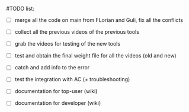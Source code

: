 #TODO list:
- [ ] merge all the code on main from FLorian and Guli, fix all the conflicts

- [ ] collect all the previous videos of the previous tools
- [ ] grab the videos for testing of the new tools

- [ ] test and obtain the final weight file for all the videos (old and new)

- [ ] catch and add info to the error 

- [ ] test the integration with AC (+ troubleshooting)

- [ ] documentation for top-user (wiki)
- [ ] documentation for developer (wiki)
